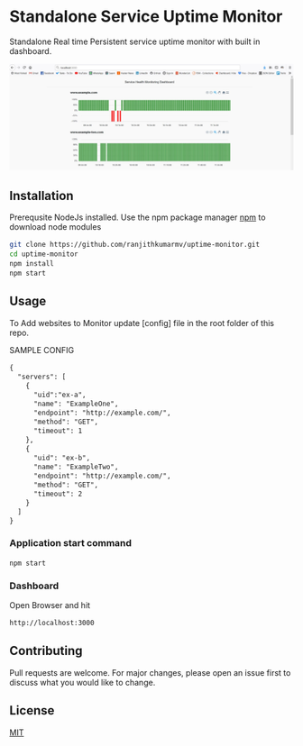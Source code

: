 # Standalone Service Uptime Monitor

Standalone Real time Persistent service uptime monitor with built in dashboard.  

![Screenshot](sampleimgtwo.JPG)

## Installation

Prerequsite NodeJs installed.
Use the npm package manager [npm](https://www.npmjs.com/) to download node modules

```bash
git clone https://github.com/ranjithkumarmv/uptime-monitor.git
cd uptime-monitor
npm install
npm start
```

## Usage


To Add websites to Monitor update [config] file in the root folder of this repo.

SAMPLE CONFIG
```
{
  "servers": [
    {
      "uid":"ex-a",
      "name": "ExampleOne",
      "endpoint": "http://example.com/",
      "method": "GET",
      "timeout": 1
    },
    {
      "uid": "ex-b",
      "name": "ExampleTwo",
      "endpoint": "http://example.com/",
      "method": "GET",
      "timeout": 2
    }
  ]
}
```

### Application start command
```node
npm start
```
### Dashboard
Open Browser and hit
```bash
http://localhost:3000
```


## Contributing
Pull requests are welcome. For major changes, please open an issue first to discuss what you would like to change.



## License
[MIT](https://choosealicense.com/licenses/mit/)